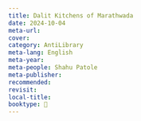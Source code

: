 ```yaml
---
title: Dalit Kitchens of Marathwada
date: 2024-10-04
meta-url: 
cover: 
category: AntiLibrary
meta-lang: English
meta-year: 
meta-people: Shahu Patole
meta-publisher: 
recommended: 
revisit: 
local-title: 
booktype: 📖
---
```

